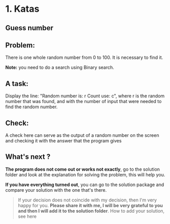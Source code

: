 # 1. Katas

## Guess number

## Problem:

There is one whole random number from 0 to 100. It is necessary to find it.

__Note:__ you need to do a search using Binary search.

## A task:

Display the line: "Random number is: r Count use: c", where r is the random number that was found, and with the number of input that were needed to find the random number.

## Check:

A check here can serve as the output of a random number on the screen and checking it with the answer that the program gives

## What's next ?

__The program does not come out or works not exactly__, go to the solution folder and look at the explanation for solving the problem, this will help you.

__If you have everything turned out__, you can go to the solution package and compare your solution with the one that's there.

> If your decision does not coincide with my decision, then I'm very happy for you. __Please share it with me, I will be very grateful to you and then I will add it to the solution folder__. How to add your solution, see here
